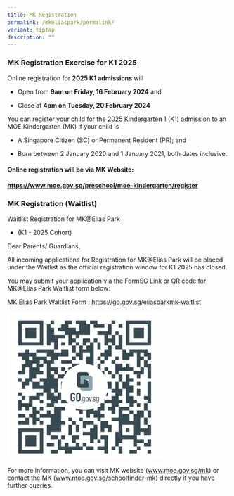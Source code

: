```yaml
---
title: MK Registration
permalink: /mkeliaspark/permalink/
variant: tiptap
description: ""
---
```

<h3>MK Registration Exercise for K1 2025</h3>
<p>Online registration for <strong>2025 K1 admissions</strong> will</p>
<ul data-tight="true" class="tight">
<li>
<p>Open from <strong>9am on Friday, 16 February 2024</strong> and</p>
</li>
<li>
<p>Close at <strong>4pm on Tuesday, 20 February 2024</strong>
</p>
</li>
</ul>
<p>You can register your child for the 2025 Kindergarten 1 (K1) admission
to an MOE Kindergarten (MK) if your child is</p>
<ul data-tight="true" class="tight">
<li>
<p>A Singapore Citizen (SC) or Permanent Resident (PR); and</p>
</li>
<li>
<p>Born between 2 January 2020 and 1 January 2021, both dates inclusive.</p>
</li>
</ul>
<h4>Online registration will be via MK Website:</h4>
<p><strong><a href="https://www.moe.gov.sg/preschool/moe-kindergarten/register" rel="noopener noreferrer nofollow" target="_blank"><u>https://www.moe.gov.sg/preschool/moe-kindergarten/register</u></a></strong>
</p>
<h3>MK Registration (Waitlist)</h3>
<p>Waitlist Registration for MK@Elias Park</p>
<ul data-tight="true" class="tight">
<li>
<p>(K1 - 2025 Cohort)</p>
<p></p>
</li>
</ul>
<p>Dear Parents/ Guardians,</p>
<p>All incoming applications for Registration for MK@Elias Park will be placed
under the Waitlist as the official registration window for K1 2025 has
closed.</p>
<p>You may submit your application via the FormSG Link or QR code for MK@Elias
Park Waitlist form below:</p>
<p>MK Elias Park Waitlist Form : <a href="https://go.gov.sg/eliasparkmk-waitlist" rel="noopener noreferrer nofollow" target="_blank">https://go.gov.sg/eliasparkmk-waitlist</a>
</p>
<p></p>
<div class="isomer-image-wrapper">
<img style="width: 70%;" height="auto" width="100%" alt="Scan QR Code" src="/images/https___go_gov_sg_eliasparkmk_waitlist_QR.png">
</div>
<p>For more information, you can visit MK website (<a href="http://www.moe.gov.sg/mk" rel="noopener noreferrer nofollow" target="_blank"><u>www.moe.gov.sg/mk</u></a>) or contact
the MK (<a href="http://www.moe.gov.sg/schoolfinder-mk" rel="noopener noreferrer nofollow" target="_blank"><u>www.moe.gov.sg/schoolfinder-mk</u></a>)
directly if you have further queries.</p>
<p></p>
<p></p>